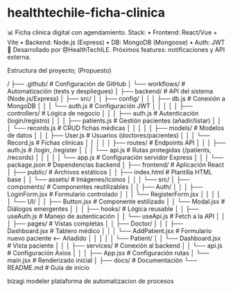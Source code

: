 # healthtechile-ficha-clinica
📊 Ficha clínica digital con agendamiento. Stack:   • Frontend: React/Vue + Vite   • Backend: Node.js (Express)   • DB: MongoDB (Mongoose)   • Auth: JWT   🚀 Desarrollado por @HealthTechILE. Próximos features: notificaciones y API externa. 

Estructura del proyecto; (Propuesto)

/
├── .github/                  # Configuración de GitHub
│   └── workflows/            # Automatización (tests y despliegues)
│
├── backend/                  # API del sistema (Node.js/Express)
│   ├── src/
│   │   ├── config/
│   │   │   ├── db.js         # Conexión a MongoDB
│   │   │   └── auth.js       # Configuración JWT
│   │   │
│   │   ├── controllers/      # Lógica de negocio
│   │   │   ├── auth.js       # Autenticación (login/registro)
│   │   │   ├── patients.js   # Gestión pacientes (añadir/listar)
│   │   │   └── records.js    # CRUD fichas médicas
│   │   │
│   │   ├── models/           # Modelos de datos
│   │   │   ├── User.js       # Usuarios (doctores/pacientes)
│   │   │   └── Record.js     # Fichas clínicas
│   │   │
│   │   ├── routes/           # Endpoints API
│   │   │   ├── auth.js       # /login, /register
│   │   │   └── api.js        # Rutas protegidas (/patients, /records)
│   │   │
│   │   └── app.js            # Configuración servidor Express
│   │
│   └── package.json          # Dependencias backend
│
├── frontend/                 # Aplicación React
│   ├── public/               # Archivos estáticos
│   │   ├── index.html        # Plantilla HTML base
│   │   └── assets/           # Imágenes/iconos
│   │
│   └── src/
│       ├── components/       # Componentes reutilizables
│       │   ├── Auth/
│       │   │   ├── LoginForm.jsx  # Formulario controlado
│       │   │   └── RegisterForm.jsx
│       │   │
│       │   └── UI/
│       │       ├── Button.jsx     # Componente estilizado
│       │       └── Modal.jsx      # Diálogos emergentes
│       │
│       ├── hooks/            # Lógica reusable
│       │   ├── useAuth.js     # Manejo de autenticación
│       │   └── useApi.js      # Fetch a la API
│       │
│       ├── pages/            # Vistas completas
│       │   ├── Doctor/
│       │   │   ├── Dashboard.jsx  # Tablero médico
│       │   │   └── AddPatient.jsx # Formulario nuevo paciente  <-- Añadido
│       │   │
│       │   └── Patient/
│       │       └── Dashboard.jsx  # Vista paciente
│       │
│       ├── services/         # Conexión al backend
│       │   └── api.js        # Configuración Axios
│       │
│       ├── App.jsx           # Configuración rutas
│       └── main.jsx          # Renderizado inicial
│
├── docs/                     # Documentación
└── README.md                 # Guía de inicio

bizagi modeler plataforma de automatizacion de procesos
